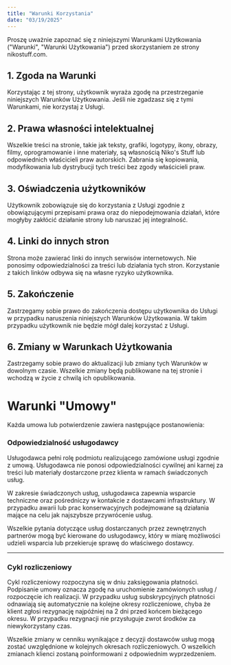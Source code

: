 ```yaml
---
title: "Warunki Korzystania"
date: "03/19/2025"
---
```



Proszę uważnie zapoznać się z niniejszymi Warunkami Użytkowania ("Warunki", "Warunki Użytkowania") przed skorzystaniem ze strony nikostuff.com.

## 1. Zgoda na Warunki
Korzystając z tej strony, użytkownik wyraża zgodę na przestrzeganie niniejszych Warunków Użytkowania. Jeśli nie zgadzasz się z tymi Warunkami, nie korzystaj z Usługi.

## 2. Prawa własności intelektualnej
Wszelkie treści na stronie, takie jak teksty, grafiki, logotypy, ikony, obrazy, filmy, oprogramowanie i inne materiały, są własnością Niko's Stuff lub odpowiednich właścicieli praw autorskich. Zabrania się kopiowania, modyfikowania lub dystrybucji tych treści bez zgody właścicieli praw.

## 3. Oświadczenia użytkowników
Użytkownik zobowiązuje się do korzystania z Usługi zgodnie z obowiązującymi przepisami prawa oraz do niepodejmowania działań, które mogłyby zakłócić działanie strony lub naruszać jej integralność.

## 4. Linki do innych stron
Strona może zawierać linki do innych serwisów internetowych. Nie ponosimy odpowiedzialności za treści lub działania tych stron. Korzystanie z takich linków odbywa się na własne ryzyko użytkownika.

## 5. Zakończenie
Zastrzegamy sobie prawo do zakończenia dostępu użytkownika do Usługi w przypadku naruszenia niniejszych Warunków Użytkowania. W takim przypadku użytkownik nie będzie mógł dalej korzystać z Usługi.

## 6. Zmiany w Warunkach Użytkowania
Zastrzegamy sobie prawo do aktualizacji lub zmiany tych Warunków w dowolnym czasie. Wszelkie zmiany będą publikowane na tej stronie i wchodzą w życie z chwilą ich opublikowania.

# Warunki "Umowy"

Każda umowa lub potwierdzenie zawiera następujące postanowienia:

### Odpowiedzialność usługodawcy
Usługodawca pełni rolę podmiotu realizującego zamówione usługi zgodnie z umową. Usługodawca nie ponosi odpowiedzialności cywilnej ani karnej za treści lub materiały dostarczone przez klienta w ramach świadczonych usług.

W zakresie świadczonych usług, usługodawca zapewnia wsparcie techniczne oraz pośredniczy w kontakcie z dostawcami infrastruktury. W przypadku awarii lub prac konserwacyjnych podejmowane są działania mające na celu jak najszybsze przywrócenie usług.

Wszelkie pytania dotyczące usług dostarczanych przez zewnętrznych partnerów mogą być kierowane do usługodawcy, który w miarę możliwości udzieli wsparcia lub przekieruje sprawę do właściwego dostawcy.

---

### Cykl rozliczeniowy
Cykl rozliczeniowy rozpoczyna się w dniu zaksięgowania płatności. Podpisanie umowy oznacza zgodę na uruchomienie zamówionych usług / rozpoczęcie ich realizacji. W przypadku usług subskrypcyjnych płatności odnawiają się automatycznie na kolejne okresy rozliczeniowe, chyba że klient zgłosi rezygnację najpóźniej na 2 dni przed końcem bieżącego okresu. W przypadku rezygnacji nie przysługuje zwrot środków za niewykorzystany czas. 

Wszelkie zmiany w cenniku wynikające z decyzji dostawców usług mogą zostać uwzględnione w kolejnych okresach rozliczeniowych. O wszelkich zmianach klienci zostaną poinformowani z odpowiednim wyprzedzeniem.
